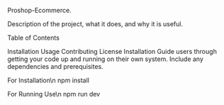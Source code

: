 Proshop-Ecommerce.

Description of the project, what it does, and why it is useful.

Table of Contents

Installation
Usage
Contributing
License
Installation
Guide users through getting your code up and running on their own system. Include any dependencies and prerequisites.


For Installation\n
npm install

For Running Use\n
npm run dev
